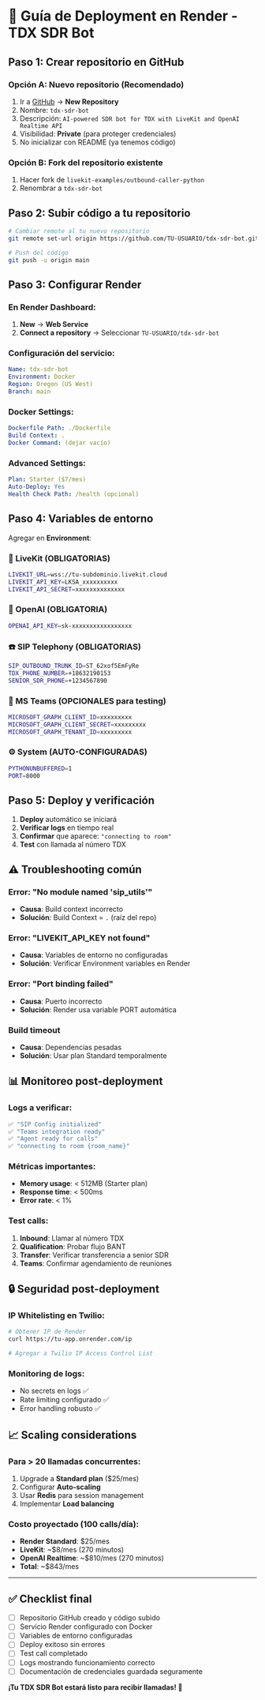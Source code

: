 # 🚀 Guía de Deployment en Render - TDX SDR Bot

## Paso 1: Crear repositorio en GitHub

### Opción A: Nuevo repositorio (Recomendado)
1. Ir a [GitHub](https://github.com) → **New Repository**
2. Nombre: `tdx-sdr-bot`
3. Descripción: `AI-powered SDR bot for TDX with LiveKit and OpenAI Realtime API`
4. Visibilidad: **Private** (para proteger credenciales)
5. No inicializar con README (ya tenemos código)

### Opción B: Fork del repositorio existente
1. Hacer fork de `livekit-examples/outbound-caller-python`
2. Renombrar a `tdx-sdr-bot`

## Paso 2: Subir código a tu repositorio

```bash
# Cambiar remote al tu nuevo repositorio
git remote set-url origin https://github.com/TU-USUARIO/tdx-sdr-bot.git

# Push del código
git push -u origin main
```

## Paso 3: Configurar Render

### En Render Dashboard:

1. **New** → **Web Service**
2. **Connect a repository** → Seleccionar `TU-USUARIO/tdx-sdr-bot`

### Configuración del servicio:

```yaml
Name: tdx-sdr-bot
Environment: Docker
Region: Oregon (US West)
Branch: main
```

### Docker Settings:

```yaml
Dockerfile Path: ./Dockerfile
Build Context: . 
Docker Command: (dejar vacío)
```

### Advanced Settings:

```yaml
Plan: Starter ($7/mes)
Auto-Deploy: Yes
Health Check Path: /health (opcional)
```

## Paso 4: Variables de entorno

Agregar en **Environment**:

### 📡 LiveKit (OBLIGATORIAS)
```bash
LIVEKIT_URL=wss://tu-subdominio.livekit.cloud
LIVEKIT_API_KEY=LKSA_xxxxxxxxxx
LIVEKIT_API_SECRET=xxxxxxxxxxxxxx
```

### 🤖 OpenAI (OBLIGATORIA)
```bash
OPENAI_API_KEY=sk-xxxxxxxxxxxxxxxxx
```

### ☎️ SIP Telephony (OBLIGATORIAS)
```bash
SIP_OUTBOUND_TRUNK_ID=ST_62xof5EmFyRe
TDX_PHONE_NUMBER=+18632190153
SENIOR_SDR_PHONE=+1234567890
```

### 📅 MS Teams (OPCIONALES para testing)
```bash
MICROSOFT_GRAPH_CLIENT_ID=xxxxxxxxx
MICROSOFT_GRAPH_CLIENT_SECRET=xxxxxxxxx
MICROSOFT_GRAPH_TENANT_ID=xxxxxxxxx
```

### ⚙️ System (AUTO-CONFIGURADAS)
```bash
PYTHONUNBUFFERED=1
PORT=8000
```

## Paso 5: Deploy y verificación

1. **Deploy** automático se iniciará
2. **Verificar logs** en tiempo real
3. **Confirmar** que aparece: `"connecting to room"` 
4. **Test** con llamada al número TDX

## ⚠️ Troubleshooting común

### Error: "No module named 'sip_utils'"
- **Causa**: Build context incorrecto
- **Solución**: Build Context = `.` (raíz del repo)

### Error: "LIVEKIT_API_KEY not found"
- **Causa**: Variables de entorno no configuradas
- **Solución**: Verificar Environment variables en Render

### Error: "Port binding failed"
- **Causa**: Puerto incorrecto
- **Solución**: Render usa variable PORT automática

### Build timeout
- **Causa**: Dependencias pesadas
- **Solución**: Usar plan Standard temporalmente

## 📊 Monitoreo post-deployment

### Logs a verificar:
```bash
✅ "SIP Config initialized"
✅ "Teams integration ready" 
✅ "Agent ready for calls"
✅ "connecting to room {room_name}"
```

### Métricas importantes:
- **Memory usage**: < 512MB (Starter plan)
- **Response time**: < 500ms
- **Error rate**: < 1%

### Test calls:
1. **Inbound**: Llamar al número TDX
2. **Qualification**: Probar flujo BANT
3. **Transfer**: Verificar transferencia a senior SDR
4. **Teams**: Confirmar agendamiento de reuniones

## 🔒 Seguridad post-deployment

### IP Whitelisting en Twilio:
```bash
# Obtener IP de Render
curl https://tu-app.onrender.com/ip

# Agregar a Twilio IP Access Control List
```

### Monitoring de logs:
- No secrets en logs ✅
- Rate limiting configurado ✅
- Error handling robusto ✅

## 📈 Scaling considerations

### Para > 20 llamadas concurrentes:
1. Upgrade a **Standard plan** ($25/mes)
2. Configurar **Auto-scaling**
3. Usar **Redis** para session management
4. Implementar **Load balancing**

### Costo proyectado (100 calls/día):
- **Render Standard**: $25/mes
- **LiveKit**: ~$8/mes (270 minutos)
- **OpenAI Realtime**: ~$810/mes (270 minutos)
- **Total**: ~$843/mes

---

## ✅ Checklist final

- [ ] Repositorio GitHub creado y código subido
- [ ] Servicio Render configurado con Docker
- [ ] Variables de entorno configuradas
- [ ] Deploy exitoso sin errores
- [ ] Test call completado
- [ ] Logs mostrando funcionamiento correcto
- [ ] Documentación de credenciales guardada seguramente

**¡Tu TDX SDR Bot estará listo para recibir llamadas! 🎉**